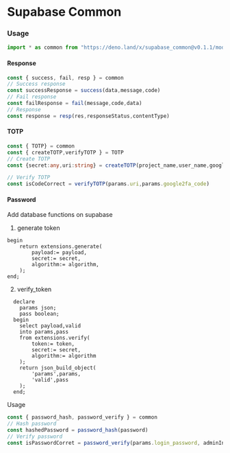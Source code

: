 # Supabase Common

### Usage 

```typescript
import * as common from "https://deno.land/x/supabase_common@v0.1.1/mod.ts"

```

#### Response

```typescript
const { success, fail, resp } = common
// Success response
const successResponse = success(data,message,code)
// Fail response
const failResponse = fail(message,code,data)
// Response
const response = resp(res,responseStatus,contentType)
```

#### TOTP

```typescript
const { TOTP} = common
const { createTOTP,verifyTOTP } = TOTP
// Create TOTP
const {secret:any,uri:string} = createTOTP(project_name,user_name,google2fa_secret)

// Verify TOTP
const isCodeCorrect = verifyTOTP(params.uri,params.google2fa_code)
```

#### Password

Add database functions on supabase

1. generate token
```postgresql
begin
    return extensions.generate(
        payload:= payload,
        secret:= secret,
        algorithm:= algorithm,
    );
end;
```
2. verify_token
```postgresql  
  declare
    params json;
    pass boolean;
  begin
    select payload,valid
    into params,pass
    from extensions.verify(
        token:= token,
        secret:= secret,
        algorithm:= algorithm
    );
    return json_build_object(
        'params',params,
        'valid',pass
    );
  end;
```

Usage

```typescript
const { password_hash, password_verify } = common
// Hash password
const hashedPassword = password_hash(password)
// Verify password
const isPasswordCorret = password_verify(params.login_password, adminInfo.login_hash)
```



